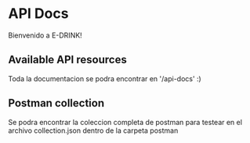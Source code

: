# API Docs

Bienvenido a E-DRINK!

## Available API resources

Toda la documentacion se podra encontrar en '/api-docs' :)

## Postman collection

Se podra encontrar la coleccion completa de postman para testear en el archivo collection.json dentro de la carpeta postman
